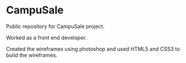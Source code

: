 # CampuSale
Public repository for CampuSale project. 

Worked as a front end developer.

Created the wireframes using photoshop and used HTML5 and CSS3 to build the wireframes.
